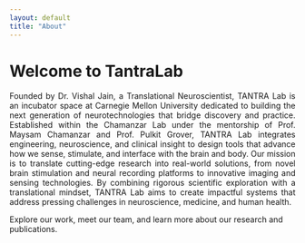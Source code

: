 ```yaml
---
layout: default
title: "About"
---
```

# Welcome to TantraLab
<p align="justify">
Founded by Dr. Vishal Jain, a Translational Neuroscientist, TANTRA Lab is an incubator space at Carnegie Mellon University dedicated to building the next generation of neurotechnologies that bridge discovery and practice. Established within the Chamanzar Lab under the mentorship of Prof. Maysam Chamanzar and Prof. Pulkit Grover, TANTRA Lab integrates engineering, neuroscience, and clinical insight to design tools that advance how we sense, stimulate, and interface with the brain and body.
Our mission is to translate cutting-edge research into real-world solutions, from novel brain stimulation and neural recording platforms to innovative imaging and sensing technologies. By combining rigorous scientific exploration with a translational mindset, TANTRA Lab aims to create impactful systems that address pressing challenges in neuroscience, medicine, and human health.

Explore our work, meet our team, and learn more about our research and publications.
